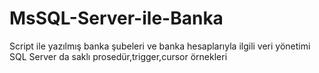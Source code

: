 # MsSQL-Server-ile-Banka
Script ile yazılmış banka şubeleri ve banka hesaplarıyla ilgili veri yönetimi
SQL Server da saklı prosedür,trigger,cursor örnekleri
